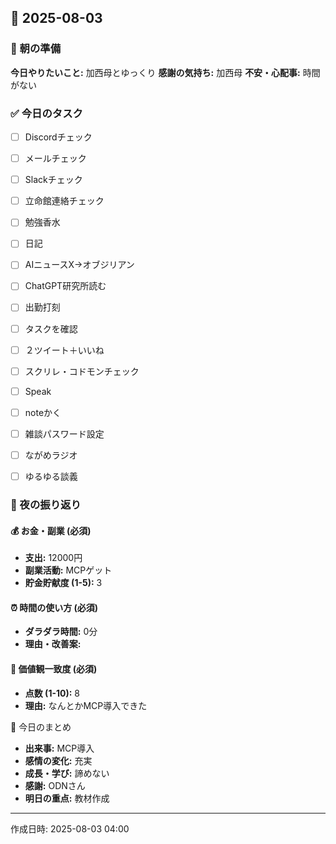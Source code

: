 ## 📅 2025-08-03

### 🌅 朝の準備
**今日やりたいこと:** 加西母とゆっくり
**感謝の気持ち:** 加西母
**不安・心配事:** 時間がない

### ✅ 今日のタスク
- [ ] Discordチェック
- [ ] メールチェック
- [ ] Slackチェック
- [ ] 立命館連絡チェック
- [ ] 勉強香水
- [ ] 日記
- [ ] AIニュースX→オブジリアン
- [ ] ChatGPT研究所読む
- [ ] 出勤打刻
- [ ] タスクを確認
- [ ] ２ツイート＋いいね
- [ ] スクリレ・コドモンチェック
- [ ] Speak
- [ ] noteかく
- [ ] 雑談パスワード設定
- [ ] ながめラジオ
- [ ] ゆるゆる談義


### 🌙 夜の振り返り

#### 💰 お金・副業 (必須)
- **支出:** 12000円
- **副業活動:** MCPゲット
- **貯金貯献度 (1-5):** 3

#### ⏰ 時間の使い方 (必須)
- **ダラダラ時間:** 0分
- **理由・改善案:** 

#### 🎯 価値観一致度 (必須)
- **点数 (1-10):** 8
- **理由:** なんとかMCP導入できた

📝 今日のまとめ
- **出来事:** MCP導入
- **感情の変化:** 充実
- **成長・学び:** 諦めない
- **感謝:** ODNさん
- **明日の重点:** 
教材作成
---
作成日時: 2025-08-03 04:00